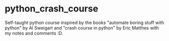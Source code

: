 # python_crash_course
Self-taught python course inspired by the books "automate boring stuff with python" by Al Sweigart and "crash course in python" by Eric Matthes with my notes and comments :D.

